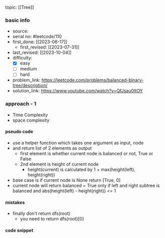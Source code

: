topic: [[Tree]]

### basic info
- source: 
- serial no: #leetcode/110
- first_done: [[2023-06-17]]
	- first_revised: [[2023-07-31]]
- last_revised: [[2023-10-04]]
- difficulty:
	- [x] easy
	- [ ] medium
	- [ ] hard
- problem_link: https://leetcode.com/problems/balanced-binary-tree/description/
- solution_link: https://www.youtube.com/watch?v=QfJsau0ItOY

### approach - 1
- Time Complexity
- space complexity 

#### pseudo code
- use a helper function which takes one argument as input, node
- and return list of 2 elements as output
	- first element is whether current node is balanced or not, True or False
	- 2nd element is height of current node
		- height(current) is calculated by 1 + max(height(left), height(right))
- base case is if current node is None return  [True, 0]
- current node will return balanced = True only if left and right subtree is balanced and abs(height(left) - height(right)) <= 1

#### mistakes
- finally don't return dfs(root)
	- you need to return dfs(root)[0]
#### code snippet
```python

```